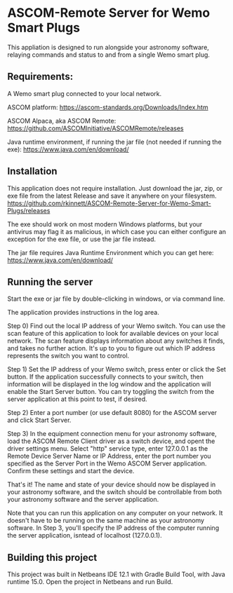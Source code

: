 # ASCOM-Remote Server for Wemo Smart Plugs
This appliation is designed to run alongside your astronomy software, relaying commands and status to and from a single Wemo smart plug.
  
## Requirements:
A Wemo smart plug connected to your local network.
  
ASCOM platform:  https://ascom-standards.org/Downloads/Index.htm
  
ASCOM Alpaca, aka ASCOM Remote:  https://github.com/ASCOMInitiative/ASCOMRemote/releases
  
Java runtime environment, if running the jar file (not needed if running the exe):  https://www.java.com/en/download/
  
  
## Installation
This application does not require installation.  Just download the jar, zip, or exe file from the latest Release and save it anywhere on your filesystem.  
https://github.com/rkinnett/ASCOM-Remote-Server-for-Wemo-Smart-Plugs/releases
  
The exe should work on most modern Windows platforms, but your antivirus may flag it as malicious, in which case you can either configure an exception for the exe file, or use the jar file instead.
  
The jar file requires Java Runtime Environment which you can get here:  https://www.java.com/en/download/
  
## Running the server
Start the exe or jar file by double-clicking in windows, or via command line.
  
The application provides instructions in the log area.
  
Step 0) Find out the local IP address of your Wemo switch.  You can use the scan feature of this application to look for available devices on your local network.  The scan feature displays information about any switches it finds, and takes no further action.  It's up to you to figure out which IP address represents the switch you want to control.
  
Step 1) Set the IP address of your Wemo switch, press enter or click the Set button.  If the application successfully connects to your switch, then information will be displayed in the log window and the application will enable the Start Server button.  You can try toggling the switch from the server application at this point to test, if desired.
  
Step 2) Enter a port number (or use default 8080) for the ASCOM server and click Start Server.
  
Step 3) In the equipment connection menu for your astronomy software, load the ASCOM Remote Client driver as a switch device, and opent the driver settings menu.  Select "http" service type, enter 127.0.0.1 as the Remote Device Server Name or IP Address, enter the port number you specified as the Server Port in the Wemo ASCOM Server application.  Confirm these settings and start the device.
  
That's it!  The name and state of your device should now be displayed in your astronomy software, and the switch should be controllable from both your astronomy software and the server application.
  
Note that you can run this application on any computer on your network.  It doesn't have to be running on the same machine as your astronomy software.  In Step 3, you'll specify the IP address of the computer running the server application, isntead of localhost (127.0.0.1).
  
## Building this project
This project was built in Netbeans IDE 12.1 with Gradle Build Tool, with Java runtime 15.0.  Open the project in Netbeans and run Build.
